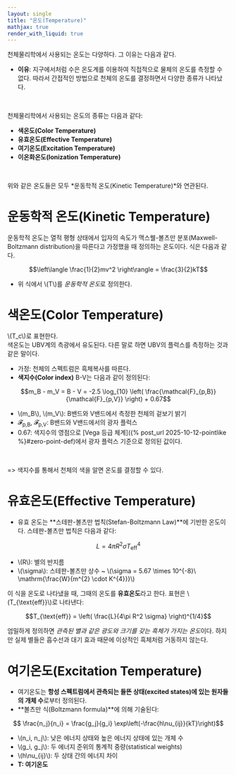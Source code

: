 ```yaml
---
layout: single
title: "온도(Temperature)"
mathjax: true
render_with_liquid: true
---  
```


천체물리학에서 사용되는 온도는 다양하다. 그 이유는 다음과 같다.
- **이유**: 지구에서처럼 수은 온도계를 이용하여 직접적으로 물체의 온도를 측정할 수 없다. 따라서 간접적인 방법으로 천체의 온도를 결정하면서 다양한 종류가 나타났다.

<br>

천체물리학에서 사용되는 온도의 종류는 다음과 같다:
- **색온도(Color Temperature)**
- **유효온도(Effective Temperature)**
- **여기온도(Excitation Temperature)**
- **이온화온도(Ionization Temperature)**

<br>

위와 같은 온도들은 모두 *운동학적 온도(Kinetic Temperature)*와 연관된다.

# 운동학적 온도(Kinetic Temperature)
운동학적 온도는 열적 평형 상태에서 입자의 속도가 맥스웰-볼츠만 분포(Maxwell-Boltzmann distribution)을 따른다고 가정했을 때 정의하는 온도이다. 식은 다음과 같다.

$$\left\langle \frac{1}{2}mv^2 \right\rangle = \frac{3}{2}kT$$

- 위 식에서 \\(T\\)를 *운동학적 온도*로 정의한다.

# 색온도(Color Temperature)
\\(T_c\\)로 표현한다. <br>
색온도는 UBV계의 측광에서 유도된다. 다른 말로 하면 UBV의 플럭스를 측정하는 것과 같은 말이다.

- 가정: 천체의 스펙트럼은 흑체복사를 따른다. 
- **색지수(Color index)** B-V는 다음과 같이 정의된다:

$$m_B - m_V = B - V = -2.5 \log_{10} \left( \frac{\mathcal{F}_{p,B}}{\mathcal{F}_{p,V}} \right) + 0.67$$

- \\(m_B\\), \\(m_V\\): B밴드와 V밴드에서 측정한 천체의 겉보기 밝기
- 𝓕<sub>p,B</sub>, 𝓕<sub>p,V</sub>: B밴드와 V밴드에서의 광자 플럭스
- 0.67: 색지수의 영점으로 [Vega 등급 체계]({% post_url 2025-10-12-pointlike %}#zero-point-def)에서 광자 플럭스 기준으로 정의된 값이다.
<br>

=> 색지수를 통해서 천체의 색을 알면 온도를 결정할 수 있다.

# 유효온도(Effective Temperature)
- 유효 온도는 **스테판-볼츠만 법칙(Stefan-Boltzmann Law)**에 기반한 온도이다. 스테판-볼츠만 법칙은 다음과 같다:

$$L = 4\pi R^2 \sigma T_{\text{eff}}^4$$

- \\(R\\): 별의 반지름
- \\(\sigma\\): 스테판-볼츠만 상수 ~ \\(\sigma = 5.67 \times 10^{-8}\ \mathrm{\frac{W}{m^{2} \cdot K^{4}}}\\)

이 식을 온도로 나타냈을 때, 그때의 온도를 **유효온도**라고 한다. 표현은 \\(T_{\text{eff}}\\)로 나타낸다:

$$T_{\text{eff}} = \left( \frac{L}{4\pi R^2 \sigma} \right)^{1/4}$$

엄밀하게 정의하면 *관측된 별과 같은 광도와 크기를 갖는 흑체가 가지는 온도*이다. 하지만 실제 별들은 흡수선과 대기 효과 때문에 이상적인 흑체처럼 거동하지 않는다.

# 여기온도(Excitation Temperature)
- 여기온도는 **항성 스펙트럼에서 관측되는 들뜬 상태(excited states)에 있는 원자들의 개체 수**로부터 정의된다. <br>
- **볼츠만 식(Boltzmann formula)**에 의해 기술된다:

$$ \frac{n_j}{n_i} = \frac{g_j}{g_i} \exp\left(-\frac{h\nu_{ij}}{kT}\right)$$

- \\(n_i, n_j\\): 낮은 에너지 상태와 높은 에너지 상태에 있는 개체 수  
- \\(g_i, g_j\\): 두 에너지 준위의 통계적 중량(statistical weights) 
- \\(h\nu_{ij}\\): 두 상태 간의 에너지 차이  
- **T: 여기온도** 